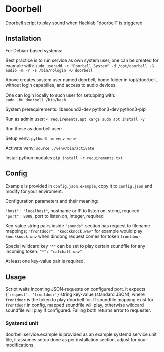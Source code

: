 # Doorbell #
Doorbell script to play sound when Hacklab "doorbell" is triggered

## Installation

For Debian-based systems:

Best practice is to run service as own system user, one can be created for example with:
`sudo useradd -c "Doorbell System" -d /opt/doorbell -G audio -m -r -s /bin/nologin -U doorbell`

Above creates system user named doorbell, home folder in /opt/doorbell, without login capabilies, and access to audio devices.

One can login locally to such user for setupping with:  
`sudo -Hu doorbell /bin/bash`

System prerequirements:
libasound2-dev
python3-dev
python3-pip

Run as admin user: `< requirements.apt xargs sudo apt install -y`

Run these as doorbell user:

Setup venv:
`python3 -m venv venv`

Activate venv:
`source ./venv/bin/activate`

Install python modules
`pip install -r requirements.txt`

## Config

Example is provided in `config.json.example`, copy it to `config.json` and modify for your enviroment.

Configuration parameters and their meaning:

`"host": "localhost"`, hostname or IP to listen on, string, required  
`"port": 8088`, port to listen on, integer, required

Key-value string pairs inside `"sounds"`-section has request to filename mappings; `"frontdoor": "knockknock.wav"` for example would play `knockknock.wav` when dindong request comes for token `frontdoor`.

Special wildcard key `"*"` can be set to play certain soundfile for any incoming token: `"*": "catchall.wav"`

At least one key-value pair is required.

## Usage

Script waits incoming JSON-requests on configured port. it expects `{'request': 'frontdoor'}` string key-value (standard JSON), where `frontdoor` is the token to play doorbell for. If soundfile mapping exist for `frontdoor` in config, mapped soundfile will play, otherwise wildcard soundfile will play if configured. Failing both returns error to requester.

### Systemd unit

doorbell.service.example is provided as an example systemd service unit file, it assumes setup done as per installation section, adjust for your modifications.
